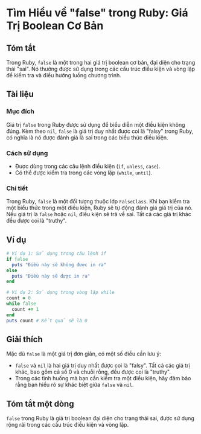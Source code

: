 <!--
Meta Description: # Tìm Hiểu về "false" trong Ruby: Giá Trị Boolean Cơ Bản ## Tóm tắt Trong Ruby, `false` là một trong hai giá trị boolean cơ bản, đại diện cho trạng th...
Meta Keywords: trong, giá, false, được, điều
-->

# Tìm Hiểu về "false" trong Ruby: Giá Trị Boolean Cơ Bản

## Tóm tắt
Trong Ruby, `false` là một trong hai giá trị boolean cơ bản, đại diện cho trạng thái "sai". Nó thường được sử dụng trong các cấu trúc điều kiện và vòng lặp để kiểm tra và điều hướng luồng chương trình.

## Tài liệu
### Mục đích
Giá trị `false` trong Ruby được sử dụng để biểu diễn một điều kiện không đúng. Kèm theo `nil`, `false` là giá trị duy nhất được coi là "falsy" trong Ruby, có nghĩa là nó được đánh giá là sai trong các biểu thức điều kiện.

### Cách sử dụng
- Được dùng trong các câu lệnh điều kiện (`if`, `unless`, `case`).
- Có thể được kiểm tra trong các vòng lặp (`while`, `until`).

### Chi tiết
Trong Ruby, `false` là một đối tượng thuộc lớp `FalseClass`. Khi bạn kiểm tra một biểu thức trong một điều kiện, Ruby sẽ tự động đánh giá giá trị của nó. Nếu giá trị là `false` hoặc `nil`, điều kiện sẽ trả về sai. Tất cả các giá trị khác đều được coi là "truthy".

## Ví dụ
```ruby
# Ví dụ 1: Sử dụng trong câu lệnh if
if false
  puts "Điều này sẽ không được in ra"
else
  puts "Điều này sẽ được in ra"
end

# Ví dụ 2: Sử dụng trong vòng lặp while
count = 0
while false
  count += 1
end
puts count # Kết quả sẽ là 0
```

## Giải thích
Mặc dù `false` là một giá trị đơn giản, có một số điều cần lưu ý:
- `false` và `nil` là hai giá trị duy nhất được coi là "falsy". Tất cả các giá trị khác, bao gồm cả số 0 và chuỗi rỗng, đều được coi là "truthy".
- Trong các tình huống mà bạn cần kiểm tra một điều kiện, hãy đảm bảo rằng bạn hiểu rõ sự khác biệt giữa `false` và `nil`.

## Tóm tắt một dòng
`false` trong Ruby là giá trị boolean đại diện cho trạng thái sai, được sử dụng rộng rãi trong các cấu trúc điều kiện và vòng lặp.
